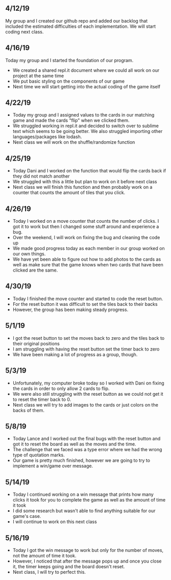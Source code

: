 ## 4/12/19
My group and I created our github repo and added our backlog that included the estimated difficulties of each implementation. We will start coding next class.

## 4/16/19
Today my group and I started the foundation of our program. 
  - We created a shared repl.it document where we could all work on our project at the same time
  - We put basic styling on the components of our game
  - Next time we will start getting into the actual coding of the game itself
  
## 4/22/19
- Today my group and I assigned values to the cards in our matching game and made the cards "flip" when we clicked them.
- We struggled working in repl.it and decided to switch over to sublime text which seems to be going better. We also struggled importing other languages/packages like lodash.
- Next class we will work on the shuffle/randomize function 

## 4/25/19
- Today Dani and I worked on the function that would flip the cards back if they did not match another
- We struggled with this a little but plan to work on it before next class
- Next class we will finish this function and then probably work on a counter that counts the amount of tiles that you click.

## 4/26/19
- Today I worked on a move counter that counts the number of clicks. I got it to work but then I changed some stuff around and experience a bug. 
- Over the weekend, I will work on fixing the bug and cleaning the code up
- We made good progress today as each member in our group worked on our own things. 
- We have yet been able to figure out how to add photos to the cards as well as make sure that the game knows when two cards that have been clicked are the same.

## 4/30/19
- Today I finished the move counter and started to code the reset button.
- For the reset button it was difficult to set the tiles back to their backs
- However, the group has been making steady progress.

## 5/1/19
- I got the reset button to set the moves back to zero and the tiles back to their original positions
- I am struggling with having the reset button set the timer back to zero
- We have been making a lot of progress as a group, though.


## 5/3/19
- Unfortunately, my computer broke today so I worked with Dani on fixing the cards in order to only allow 2 cards to flip.
- We were also still struggling with the reset button as we could not get it to reset the timer back to 0.
- Next class we will try to add images to the cards or just colors on the backs of them.

## 5/8/19
- Today Lance and I worked out the final bugs with the reset button and got it to reset the board as well as the moves and the time.
- The challenge that we faced was a type error where we had the wrong type of quotation marks.
- Our game is pretty much finished, however we are going to try to implement a win/game over message.

## 5/14/19
- Today I continued working on a win message that prints how many clicks it took for you to complete the game as well as the amount of time it took
- I did some research but wasn't able to find anything suitable for our game's case.
- I will continue to work on this next class

## 5/16/19
- Today I got the win message to work but only for the number of moves, not the amount of time it took. 
- However, I noticed that after the message pops up and once you close it, the timer keeps going and the board doesn't reset. 
- Next class, I will try to perfect this.
